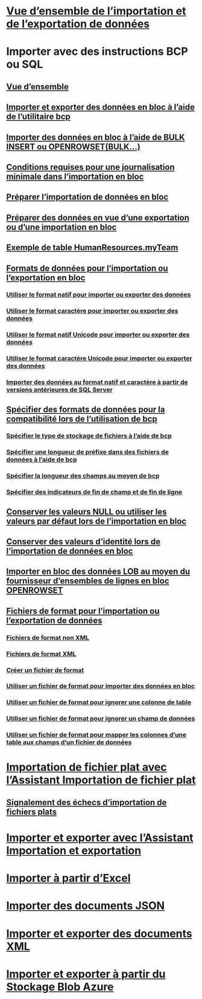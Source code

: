 # [Vue d’ensemble de l’importation et de l’exportation de données](overview-import-export.md)
# Importer avec des instructions BCP ou SQL
## [Vue d’ensemble](bulk-import-and-export-of-data-sql-server.md)  
## [Importer et exporter des données en bloc à l’aide de l’utilitaire bcp](import-and-export-bulk-data-by-using-the-bcp-utility-sql-server.md)  
## [Importer des données en bloc à l’aide de BULK INSERT ou OPENROWSET(BULK...)](import-bulk-data-by-using-bulk-insert-or-openrowset-bulk-sql-server.md)  
## [Conditions requises pour une journalisation minimale dans l’importation en bloc](prerequisites-for-minimal-logging-in-bulk-import.md)  
## [Préparer l’importation de données en bloc](prepare-to-bulk-import-data-sql-server.md)  
## [Préparer des données en vue d’une exportation ou d’une importation en bloc](prepare-data-for-bulk-export-or-import-sql-server.md)  
## [Exemple de table HumanResources.myTeam](humanresources-myteam-sample-table-sql-server.md)  
## [Formats de données pour l’importation ou l’exportation en bloc](data-formats-for-bulk-import-or-bulk-export-sql-server.md)  
### [Utiliser le format natif pour importer ou exporter des données](use-native-format-to-import-or-export-data-sql-server.md)  
### [Utiliser le format caractère pour importer ou exporter des données](use-character-format-to-import-or-export-data-sql-server.md)  
### [Utiliser le format natif Unicode pour importer ou exporter des données](use-unicode-native-format-to-import-or-export-data-sql-server.md)  
### [Utiliser le format caractère Unicode pour importer ou exporter des données](use-unicode-character-format-to-import-or-export-data-sql-server.md)  
### [Importer des données au format natif et caractère à partir de versions antérieures de SQL Server](import-native-and-character-format-data-from-earlier-versions-of-sql-server.md)  
## [Spécifier des formats de données pour la compatibilité lors de l’utilisation de bcp](specify-data-formats-for-compatibility-when-using-bcp-sql-server.md)  
### [Spécifier le type de stockage de fichiers à l’aide de bcp](specify-file-storage-type-by-using-bcp-sql-server.md)  
### [Spécifier une longueur de préfixe dans des fichiers de données à l’aide de bcp](specify-prefix-length-in-data-files-by-using-bcp-sql-server.md)  
### [Spécifier la longueur des champs au moyen de bcp](specify-field-length-by-using-bcp-sql-server.md)  
### [Spécifier des indicateurs de fin de champ et de fin de ligne](specify-field-and-row-terminators-sql-server.md)  
## [Conserver les valeurs NULL ou utiliser les valeurs par défaut lors de l’importation en bloc](keep-nulls-or-use-default-values-during-bulk-import-sql-server.md)  
## [Conserver des valeurs d’identité lors de l’importation de données en bloc](keep-identity-values-when-bulk-importing-data-sql-server.md)  
## [Importer en bloc des données LOB au moyen du fournisseur d’ensembles de lignes en bloc OPENROWSET](bulk-import-large-object-data-with-openrowset-bulk-rowset-provider.md)  
## [Fichiers de format pour l’importation ou l’exportation de données](format-files-for-importing-or-exporting-data-sql-server.md)  
### [Fichiers de format non XML](non-xml-format-files-sql-server.md)  
### [Fichiers de format XML](xml-format-files-sql-server.md)  
### [Créer un fichier de format](create-a-format-file-sql-server.md)  
### [Utiliser un fichier de format pour importer des données en bloc](use-a-format-file-to-bulk-import-data-sql-server.md)  
### [Utiliser un fichier de format pour ignorer une colonne de table](use-a-format-file-to-skip-a-table-column-sql-server.md)  
### [Utiliser un fichier de format pour ignorer un champ de données](use-a-format-file-to-skip-a-data-field-sql-server.md)  
### [Utiliser un fichier de format pour mapper les colonnes d’une table aux champs d’un fichier de données](use-a-format-file-to-map-table-columns-to-data-file-fields-sql-server.md)
# [Importation de fichier plat avec l’Assistant Importation de fichier plat](import-flat-file-wizard.md)
## [Signalement des échecs d’importation de fichiers plats](reporting-import-flat-file-failures.md)
# [Importer et exporter avec l’Assistant Importation et exportation](../../integration-services/import-export-data/import-and-export-data-with-the-sql-server-import-and-export-wizard.md)
# [Importer à partir d’Excel](import-data-from-excel-to-sql.md) 
# [Importer des documents JSON](../json/import-json-documents-into-sql-server.md)
# [Importer et exporter des documents XML](examples-of-bulk-import-and-export-of-xml-documents-sql-server.md)  
# [Importer et exporter à partir du Stockage Blob Azure](examples-of-bulk-access-to-data-in-azure-blob-storage.md)  

